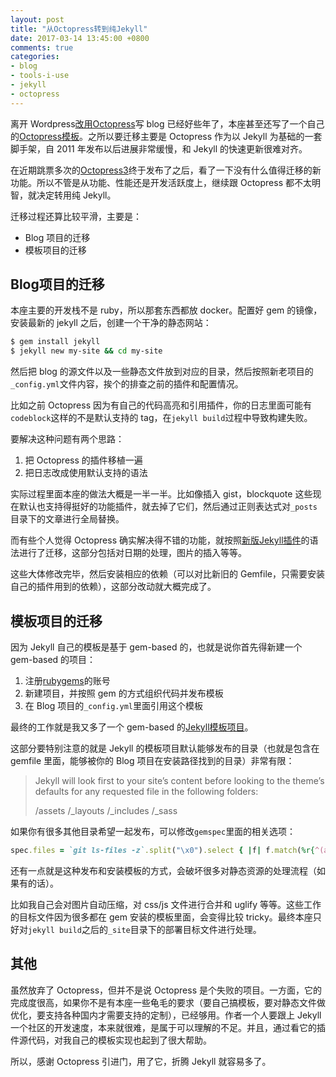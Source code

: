 ```yaml
---
layout: post
title: "从Octopress转到纯Jekyll"
date: 2017-03-14 13:45:00 +0800
comments: true
categories:
- blog
- tools-i-use
- jekyll
- octopress
---
```


离开 Wordpress[改用Octopress](https://lenciel.com/2013/03/blog-with-octopress-and-github-pages/)写 blog 已经好些年了，本座甚至还写了一个自己的[Octopress模板](https://github.com/lenciel/octopress-theme-lenciel)。之所以要迁移主要是 Octopress 作为以 Jekyll 为基础的一套脚手架，自 2011 年发布以后进展非常缓慢，和 Jekyll 的快速更新很难对齐。

在近期跳票多次的[Octopress3](http://octopress.org/2015/01/15/octopress-3.0-is-coming/)终于发布了之后，看了一下没有什么值得迁移的新功能。所以不管是从功能、性能还是开发活跃度上，继续跟 Octopress 都不太明智，就决定转用纯 Jekyll。

迁移过程还算比较平滑，主要是：

- Blog 项目的迁移
- 模板项目的迁移

## Blog项目的迁移

本座主要的开发栈不是 ruby，所以那套东西都放 docker。配置好 gem 的镜像，安装最新的 jekyll 之后，创建一个干净的静态网站：

``` bash
$ gem install jekyll
$ jekyll new my-site && cd my-site
```

然后把 blog 的源文件以及一些静态文件放到对应的目录，然后按照新老项目的`_config.yml`文件内容，挨个的排查之前的插件和配置情况。

比如之前 Octopress 因为有自己的代码高亮和引用插件，你的日志里面可能有`codeblock`这样的不是默认支持的 tag，在`jekyll build`过程中导致构建失败。

要解决这种问题有两个思路：

1. 把 Octopress 的插件移植一遍
2. 把日志改成使用默认支持的语法

实际过程里面本座的做法大概是一半一半。比如像插入 gist，blockquote 这些现在默认也支持得挺好的功能插件，就去掉了它们，然后通过正则表达式对`_posts`目录下的文章进行全局替换。


而有些个人觉得 Octopress 确实解决得不错的功能，就按照[新版Jekyll插件](https://jekyllrb.com/docs/plugins/)的语法进行了迁移，这部分包括对日期的处理，图片的插入等等。

这些大体修改完毕，然后安装相应的依赖（可以对比新旧的 Gemfile，只需要安装自己的插件用到的依赖），这部分改动就大概完成了。

## 模板项目的迁移

因为 Jekyll 自己的模板是基于 gem-based 的，也就是说你首先得新建一个 gem-based 的项目：

1. 注册[rubygems](https://rubygems.org)的账号
2. 新建项目，并按照 gem 的方式组织代码并发布模板
3. 在 Blog 项目的`_config.yml`里面引用这个模板

最终的工作就是我又多了一个 gem-based 的[Jekyll模板项目](https://github.com/lenciel/jekyll-lenciel-theme)。

这部分要特别注意的就是 Jekyll 的模板项目默认能够发布的目录（也就是包含在 gemfile 里面，能够被你的 Blog 项目在安装路径找到的目录）非常有限：

> Jekyll will look first to your site’s content before looking to the theme’s defaults for any requested file in the following folders:
>
> /assets
> /_layouts
> /_includes
> /_sass

如果你有很多其他目录希望一起发布，可以修改`gemspec`里面的相关选项：

``` ruby
spec.files = `git ls-files -z`.split("\x0").select { |f| f.match(%r{^(assets|_layouts|_includes|_sass|LICENSE|README|index)}i) }
```

还有一点就是这种发布和安装模板的方式，会破坏很多对静态资源的处理流程（如果有的话）。

比如我自己会对图片自动压缩，对 css/js 文件进行合并和 uglify 等等。这些工作的目标文件因为很多都在 gem 安装的模板里面，会变得比较 tricky。最终本座只好对`jekyll build`之后的`_site`目录下的部署目标文件进行处理。

## 其他

虽然放弃了 Octopress，但并不是说 Octopress 是个失败的项目。一方面，它的完成度很高，如果你不是有本座一些龟毛的要求（要自己搞模板，要对静态文件做优化，要支持各种国内才需要支持的定制），已经够用。作者一个人要跟上 Jekyll 一个社区的开发速度，本来就很难，是属于可以理解的不足。并且，通过看它的插件源代码，对我自己的模板实现也起到了很大帮助。

所以，感谢 Octopress 引进门，用了它，折腾 Jekyll 就容易多了。

